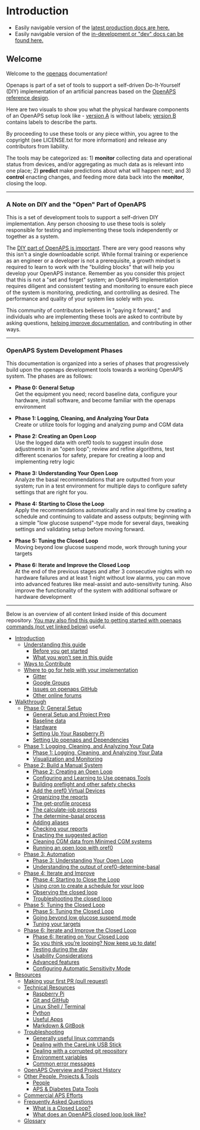 # Introduction

* Easily navigable version of the [latest production docs are here.](https://openaps.readthedocs.org/en/latest/index.html)
* Easily navigable version of the [in-development or "dev" docs can be found here.](https://openaps.readthedocs.org/en/dev/index.html)

## Welcome

Welcome to the [openaps](https://github.com/openaps/) documentation!

Openaps is part of a set of tools to support a self-driven Do-It-Yourself (DIY) implementation of an artificial pancreas based on the [OpenAPS reference design](http://openaps.org/open-artificial-pancreas-system-openaps-reference-design/).

Here are two visuals to show you what the physical hardware components of an OpenAPS setup look like - [version A](docs/docs/IMG_1112.jpg) is without labels; [version B](https://github.com/logichammer/docs/blob/b53a64b5dce81eaf112c7dafcb8d3415b2ddf85c/docs/Images/piSetup.jpg) contains labels to describe the parts.

By proceeding to use these tools or any piece within, you agree to the copyright (see LICENSE.txt for more information) and release any contributors from liability.

The tools may be categorized as: 1)  **monitor** collecting data and
operational status from devices, and/or aggregating as much data as is relevant
into one place; 2)  **predict** make predictions about what will happen next;
and 3)  **control** enacting changes, and feeding more data back into the
**monitor**, closing the loop.

----------
### A Note on DIY and the "Open" Part of OpenAPS
This is a set of development tools to support a self-driven DIY implementation.
Any person choosing to use these tools is solely responsible for testing and
implementing these tools independently or together as a system.

The [DIY part of OpenAPS is important](http://bit.ly/1NBbZtO). There are very
good reasons why this isn't a single downloadable script. While formal training
or experience as an engineer or a developer is not a prerequisite, a growth
mindset is required to learn to work with the "building blocks" that will help
you develop your OpenAPS instance. Remember as you consider this project that
this is not a "set and forget" system; an OpenAPS implementation requires
diligent and consistent testing and monitoring to ensure each piece of the
system is monitoring, predicting, and controlling as desired.  The performance
and quality of your system lies solely with you.

This community of contributors believes in "paying it forward," and individuals
who are implementing these tools are asked to contribute by asking questions,
[helping improve documentation](docs/docs/Resources/my-first-pr.md), and
contributing in other ways.


----------
### OpenAPS System Development Phases

This documentation is organized into a series of phases that progressively
build upon the openaps development tools towards a working OpenAPS system.
The phases are as follows:

* **Phase 0: General Setup**<br>
Get the equipment you need; record baseline data, configure your hardware, install software, and become familiar with the openaps environment

* **Phase 1: Logging, Cleaning, and Analyzing Your Data**<br>
Create or utilize tools for logging and analyzing pump and CGM data

* **Phase 2: Creating an Open Loop**<br>
Use the logged data with oref0 tools to suggest insulin dose adjustments in an "open loop"; review and refine algorithms, test different scenarios for safety, prepare for creating a loop and implementing retry logic

* **Phase 3: Understanding Your Open Loop**<br>
Analyze the basal recommendations that are outputted from your system; run in a test environment for multiple days to configure safety settings that are right for you.

* **Phase 4: Starting to Close the Loop**<br>
Apply the recommendations automatically and in real time by creating a schedule and continuing to validate and assess outputs; beginning with a simple "low glucose suspend"-type mode for several days, tweaking settings and validating setup before moving forward.

* **Phase 5: Tuning the Closed Loop**<br>
Moving beyond low glucose suspend mode, work through tuning your targets

* **Phase 6: Iterate and Improve the Closed Loop**<br>
At the end of the previous stages and after 3 consecutive nights with no hardware failures and at least 1 night without low alarms, you can move into advanced features like meal-assist and auto-sensitivity tuning. Also improve the functionality of the system with additional software or hardware development

----------


Below is an overview of all content linked inside of this document repository. [You may also find this guide to getting started with openaps commands (not yet linked below)](http://openaps.readthedocs.org/en/dana-dev/docs/openaps-guide/index.html) useful.


-   <a href="docs/docs/introduction/index.rst" class="reference internal">Introduction</a>
    *   <a href="docs/docs/introduction/understand-this-guide.md" class="reference internal">Understanding this guide</a>
        *   <a href="docs/docs/introduction/understand-this-guide.md#before-you-get-started" class="reference internal">Before you get started</a>
        *   <a href="docs/docs/introduction/understand-this-guide.md#what-you-won-t-see-in-this-guide" class="reference internal">What you won’t see in this guide</a>
    *   <a href="docs/docs/introduction/contribute.md" class="reference internal">Ways to Contribute</a>
    *   <a href="docs/docs/introduction/communication-support-channels.md" class="reference internal">Where to go for help with your implementation</a>
        *   <a href="docs/docs/introduction/communication-support-channels.md#gitter" class="reference internal">Gitter</a>
        *   <a href="docs/docs/introduction/communication-support-channels.md#google-groups" class="reference internal">Google Groups</a>
        *   <a href="docs/docs/introduction/communication-support-channels.md#issues-on-openaps-github" class="reference internal">Issues on openaps GitHub</a>
        *   <a href="docs/docs/introduction/communication-support-channels.md#other-online-forums" class="reference internal">Other online forums</a>
-   <a href="docs/docs/walkthrough/index.rst" class="reference internal">Walkthrough</a>
    *   <a href="docs/docs/walkthrough/phase-0/index.rst" class="reference internal">Phase 0: General Setup</a>
        *   <a href="docs/docs/walkthrough/phase-0/setup.md" class="reference internal">General Setup and Project Prep</a>
        *   <a href="docs/docs/walkthrough/phase-0/baseline-data.md" class="reference internal">Baseline data</a>
        *   <a href="docs/docs/walkthrough/phase-0/hardware.md" class="reference internal">Hardware</a>
        *   <a href="docs/docs/walkthrough/phase-0/rpi.md" class="reference internal">Setting Up Your Raspberry Pi</a>
        *   <a href="docs/docs/walkthrough/phase-0/openaps.md" class="reference internal">Setting Up openaps and Dependencies</a>
    *   <a href="docs/docs/walkthrough/phase-1/index.rst" class="reference internal">Phase 1: Logging, Cleaning, and Analyzing Your Data</a>
        *   <a href="docs/docs/walkthrough/phase-1/log-clean-analyze.md" class="reference internal">Phase 1: Logging, Cleaning, and Analyzing Your Data</a>
        *   <a href="docs/docs/walkthrough/phase-1/visualization.md" class="reference internal">Visualization and Monitoring</a>
    *   <a href="docs/docs/walkthrough/phase-2/index.rst" class="reference internal">Phase 2: Build a Manual System</a>
        *   <a href="docs/docs/walkthrough/phase-2/considerations.md" class="reference internal">Phase 2: Creating an Open Loop</a>
        *   <a href="docs/docs/walkthrough/phase-2/using-openaps-tools.md" class="reference internal">Configuring and Learning to Use openaps Tools</a>
        *   <a href="docs/docs/walkthrough/phase-2/building-preflight-safety-checks.md" class="reference internal">Building preflight and other safety checks</a>
        *   <a href="docs/docs/walkthrough/phase-2/Using-oref0-tools.md" class="reference internal">Add the oref0 Virtual Devices</a>
        *   <a href="docs/docs/walkthrough/phase-2/Using-oref0-tools.md#organizing-the-reports" class="reference internal">Organizing the reports</a>
        *   <a href="docs/docs/walkthrough/phase-2/Using-oref0-tools.md#the-get-profile-process" class="reference internal">The get-profile process</a>
        *   <a href="docs/docs/walkthrough/phase-2/Using-oref0-tools.md#the-calculate-iob-process" class="reference internal">The calculate-iob process</a>
        *   <a href="docs/docs/walkthrough/phase-2/Using-oref0-tools.md#the-determine-basal-process" class="reference internal">The determine-basal process</a>
        *   <a href="docs/docs/walkthrough/phase-2/Using-oref0-tools.md#adding-aliases" class="reference internal">Adding aliases</a>
        *   <a href="docs/docs/walkthrough/phase-2/Using-oref0-tools.md#checking-your-reports" class="reference internal">Checking your reports</a>
        *   <a href="docs/docs/walkthrough/phase-2/Using-oref0-tools.md#enacting-the-suggested-action" class="reference internal">Enacting the suggested action</a>
        *   <a href="docs/docs/walkthrough/phase-2/Using-oref0-tools.md#cleaning-cgm-data-from-minimed-cgm-systems" class="reference internal">Cleaning CGM data from Minimed CGM systems</a>
        *   <a href="docs/docs/walkthrough/phase-2/loop-and-retry-logic.md" class="reference internal">Running an open loop with oref0</a>
    *   <a href="docs/docs/walkthrough/phase-3/index.rst" class="reference internal">Phase 3: Automation</a>
        *   <a href="docs/docs/walkthrough/phase-3/considerations.md" class="reference internal">Phase 3: Understanding Your Open Loop</a>
        *   <a href="docs/docs/walkthrough/phase-3/Understand-determine-basal.md" class="reference internal">Understanding the output of oref0-determine-basal</a>
    *   <a href="docs/docs/walkthrough/phase-4/index.rst" class="reference internal">Phase 4: Iterate and Improve</a>
        *   <a href="docs/docs/walkthrough/phase-4/considerations.md" class="reference internal">Phase 4: Starting to Close the Loop</a>
        *   <a href="docs/docs/walkthrough/phase-4/create-schedule.md" class="reference internal">Using cron to create a schedule for your loop</a>
        *   <a href="docs/docs/walkthrough/phase-4/Observing-closed-loop.md" class="reference internal">Observing the closed loop</a>
        *   <a href="docs/docs/walkthrough/phase-4/troubleshooting-loop.md" class="reference internal">Troubleshooting the closed loop</a>
    *   <a href="docs/docs/walkthrough/phase-5/index.rst" class="reference internal">Phase 5: Tuning the Closed Loop</a>
        *   <a href="docs/docs/walkthrough/phase-5/considerations.md" class="reference internal">Phase 5: Tuning the Closed Loop</a>
        *   <a href="docs/docs/walkthrough/phase-5/beyond-low-glucose-suspend.md" class="reference internal">Going beyond low glucose suspend mode</a>
        *   <a href="docs/docs/walkthrough/phase-5/tuning-targets.md" class="reference internal">Tuning your targets</a>
    *   <a href="docs/docs/walkthrough/phase-6/index.rst" class="reference internal">Phase 6: Iterate and Improve the Closed Loop</a>
        *   <a href="docs/docs/walkthrough/phase-6/considerations.md" class="reference internal">Phase 6: Iterating on Your Closed Loop</a>
        *   <a href="docs/docs/walkthrough/phase-6/keeping-up-to-date.md" class="reference internal">So you think you’re looping? Now keep up to date!</a>
        *   <a href="docs/docs/walkthrough/phase-6/daytime-testing.md" class="reference internal">Testing during the day</a>
        *   <a href="docs/docs/walkthrough/phase-6/Usability-considerations.md" class="reference internal">Usability Considerations</a>
        *   <a href="docs/docs/walkthrough/phase-6/advanced-features.md" class="reference internal">Advanced features</a>
        *   <a href="docs/docs/walkthrough/phase-6/Configure-Automatic-Sensitivity-Mode.md" class="reference internal">Configuring Automatic Sensitivity Mode</a>
-   <a href="docs/docs/Resources/index.rst" class="reference internal">Resources</a>
    *   <a href="docs/docs/Resources/my-first-pr.md" class="reference internal">Making your first PR (pull request)</a>
    *   <a href="docs/docs/Resources/technical-resources.md" class="reference internal">Technical Resources</a>
        *   <a href="docs/docs/Resources/technical-resources.md#raspberry-pi" class="reference internal">Raspberry Pi</a>
        *   <a href="docs/docs/Resources/technical-resources.md#git-and-github" class="reference internal">Git and GitHub</a>
        *   <a href="docs/docs/Resources/technical-resources.md#linux-shell-terminal" class="reference internal">Linux Shell / Terminal</a>
        *   <a href="docs/docs/Resources/technical-resources.md#python" class="reference internal">Python</a>
        *   <a href="docs/docs/Resources/technical-resources.md#useful-apps" class="reference internal">Useful Apps</a>
        *   <a href="docs/docs/Resources/technical-resources.md#markdown-gitbook" class="reference internal">Markdown & GitBook</a>
    *   <a href="docs/docs/Resources/troubleshooting.md" class="reference internal">Troubleshooting</a>
        *   <a href="docs/docs/Resources/troubleshooting.md#generally-useful-linux-commands" class="reference internal">Generally useful linux commands</a>
        *   <a href="docs/docs/Resources/troubleshooting.md#dealing-with-the-carelink-usb-stick" class="reference internal">Dealing with the CareLink USB Stick</a>
        *   <a href="docs/docs/Resources/troubleshooting.md#dealing-with-a-corrupted-git-repository" class="reference internal">Dealing with a corrupted git repository</a>
        *   <a href="docs/docs/Resources/troubleshooting.md#environment-variables" class="reference internal">Environment variables</a>
        *   <a href="docs/docs/Resources/troubleshooting.md#common-error-messages" class="reference internal">Common error messages</a>
    *   <a href="docs/docs/Resources/history.md" class="reference internal">OpenAPS Overview and Project History</a>
    *   <a href="docs/docs/Resources/other-projects.md" class="reference internal">Other People, Projects & Tools</a>
        *   <a href="docs/docs/Resources/other-projects.md#people" class="reference internal">People</a>
        *   <a href="docs/docs/Resources/other-projects.md#aps-diabetes-data-tools" class="reference internal">APS & Diabetes Data Tools</a>
    *   <a href="docs/docs/Resources/other-projects.md#commercial-aps-efforts" class="reference internal">Commercial APS Efforts</a>
    *   <a href="docs/docs/Resources/faq.md" class="reference internal">Frequently Asked Questions</a>
        *   <a href="docs/docs/Resources/faq.md#what-is-a-closed-loop" class="reference internal">What is a Closed Loop?</a>
        *   <a href="docs/docs/Resources/faq.md#what-does-an-openaps-closed-loop-look-like" class="reference internal">What does an OpenAPS closed loop look like?</a>
    *   <a href="docs/docs/Resources/glossary.md" class="reference internal">Glossary</a>
